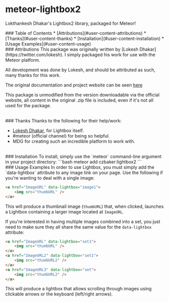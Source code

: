meteor-lightbox2
================

Lokthankesh Dhakar's Lightbox2 library, packaged for Meteor!

<a name="toc">
### Table of Contents
* [Attributions](#user-content-attributions)
* [Thanks](#user-content-thanks)
* [Installation](#user-content-installation)
* [Usage Examples](#user-content-usage)

<br />

<a name="attributions">
### Attributions
This package was originally written by [Lokesh Dhakar](https://twitter.com/lokesh).  I simply packaged his
work for use with the Meteor platform.

All development was done by Lokesh, and should be attributed as such, many thanks
for this work.

The original documentation and project website can be seen [here](http://lokeshdhakar.com/projects/lightbox2/)

This package is unmodified from the version downloadable via the official website, all content in the original .zip
file is included, even if it's not all used for the package.

<br />

<a name="thanks">
### Thanks
Thanks to the following for their help/work:

* [Lokesh Dhakar](https://github.com/lokesh), for Lightbox itself.
* #meteor (official channel) for being so helpful.
* MDG for creating such an incredible platform to work with.

<br />

<a name="installation">
### Installation
To install, simply use the `meteor` command-line argument in your project directory:
```bash
meteor add czbaker:lightbox2
```

<br />

<a name="usage">
### Usage Examples
In order to use Lightbox, you must simply add the `data-lightbox` attribute to any image
link on your page.  Use the following if you're wanting to deal with a single image:

```html
<a href="ImageURL" data-lightbox="image1">
    <img src="thumbURL" />
</a>
```

This will produce a thumbnail image (`thumbURL`) that, when clicked, launches a Lightbox containing a larger image
located at `ImageURL`.

If you're interested in having multiple images combined into a set, you just need to make sure 
they all share the same value for the `data-lightbox` attribute:

```html
<a href="ImageURL" data-lightbox="set1">
    <img src="thumbURL" />
</a>
<a href="ImageURL2" data-lightbox="set1">
    <img src="thumbURL2" />
</a>
<a href="ImageURL3" data-lightbox="set">
    <img src="thumbURL2" />
</a>
```

This will produce a lightbox that allows scrolling through images using clickable arrows or the
keyboard (left/right arrows).
